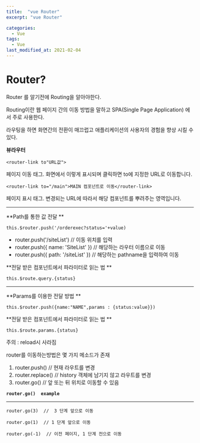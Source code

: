 ```yaml
---
title:  "vue Router"
excerpt: "vue Router"

categories:
  - Vue
tags:
  - Vue
last_modified_at: 2021-02-04
---
```

# Router?

Router 를 알기전에 Routing을 알아야한다.

Routing이란 웹 페이지 간의 이동 방법을 말하고 SPA(Single Page Application) 에서 주로 사용한다.



[^SPA]: SPA란? 싱클 페이지 애플리케이션 : 페이지를 이동할 때마다 서버에 웹 페이지를 요청하여 새로 갱신하는 것이 아니라 미리 해당 페이지들을 받아놓고 페이지 이동 시에 클라이언트의 라우팅을 이용하여 화면을 갱신하는 패턴을 적용한 애플리케이션 이다.



라우팅을 하면 화면간의 전환이 매끄럽고 애플리케이션의  사용자의 경험을 향상 시킬 수 있다. 



**뷰라우터**

```
<router-link to"URL값">
```

페이지 이동 태그. 화면에서 이렇게 표시되며 클릭하면 to에 지정한 URL로 이동합니다.



```
<router-link to="/main">MAIN 컴포넌트로 이동</router-link>
```

페이지 표시 태그. 변경되는 URL에 따라서 해당 컴포넌트를 뿌려주는 영역입니다.



------



**Path를 통한 값 전달 **

```
this.$router.push('/orderexec?status='+value)
```

- router.push('/siteList') // 이동 위치를 입력
- router.push({ name: 'SiteList' }) // 해당하는 라우터 이름으로 이동
- router.push({ path: '/siteList' }) // 해당하는 pathname을 입력하여 이동





**전달 받은 컴포넌트에서 파라미터로 읽는 법 **

```
this.$route.query.{status}
```



------



**Params를 이용한 전달 방법 **

```
this.$router.push({name:"NAME",params : {status:value}})
```



**전달 받은 컴포넌트에서 파라미터로 읽는 법 **

```
this.$route.params.{status}
```

주의 : reload시 사라짐





router를 이동하는방법은 몇 가지 메소드가 존재

1. router.push()  //  현재 라우트를 변경
2. router.replace()  //  history 객체에 남기지 않고 라우트를 변경
3. router.go()  //  앞 또는 뒤 위치로 이동할 수 있음





**`router.go()  example`**

** **

```
router.go(3)  //  3 단계 앞으로 이동

router.go(1)  // 1 단계 앞으로 이동

router.go(-1)  // 이전 페이지, 1 단계 전으로 이동
```

